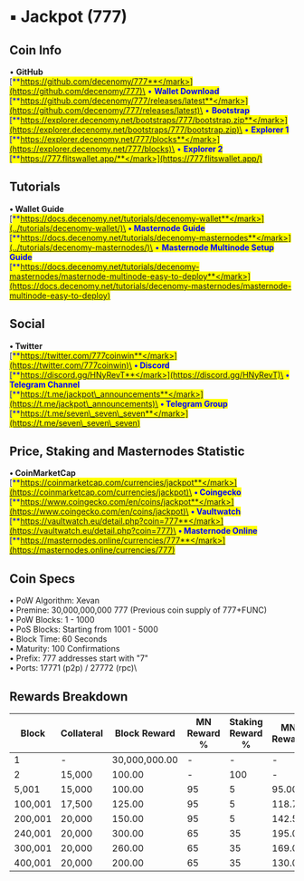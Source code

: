 # ▪ Jackpot (777)

## Coin Info

• **GitHub**\
[<mark style="color:blue;">**https://github.com/decenomy/777**</mark>](https://github.com/decenomy/777)\
• **Wallet Download**\
[<mark style="color:blue;">**https://github.com/decenomy/777/releases/latest**</mark>](https://github.com/decenomy/777/releases/latest)\
• **Bootstrap**\
[<mark style="color:blue;">**https://explorer.decenomy.net/bootstraps/777/bootstrap.zip**</mark>](https://explorer.decenomy.net/bootstraps/777/bootstrap.zip)\
• **Explorer 1** \
[<mark style="color:blue;">**https://explorer.decenomy.net/777/blocks**</mark>](https://explorer.decenomy.net/777/blocks)\
• **Explorer 2**\
[<mark style="color:blue;">**https://777.flitswallet.app/**</mark>](https://777.flitswallet.app/)

## Tutorials

**• Wallet Guide**\
[<mark style="color:blue;">**https://docs.decenomy.net/tutorials/decenomy-wallet**</mark>](../tutorials/decenomy-wallet/)\
**• Masternode Guide**\
[<mark style="color:blue;">**https://docs.decenomy.net/tutorials/decenomy-masternodes**</mark>](../tutorials/decenomy-masternodes/)\
• **Masternode Multinode Setup Guide**\
[<mark style="color:blue;">**https://docs.decenomy.net/tutorials/decenomy-masternodes/masternode-multinode-easy-to-deploy**</mark>](https://docs.decenomy.net/tutorials/decenomy-masternodes/masternode-multinode-easy-to-deploy)

## Social

**• Twitter**\
[<mark style="color:blue;">**https://twitter.com/777coinwin**</mark>](https://twitter.com/777coinwin)\
**• Discord**\
[<mark style="color:blue;">**https://discord.gg/HNyRevT**</mark>](https://discord.gg/HNyRevT)\
**• Telegram Channel**\
[<mark style="color:blue;">**https://t.me/jackpot\_announcements**</mark>](https://t.me/jackpot\_announcements)\
**• Telegram Group**\
[<mark style="color:blue;">**https://t.me/seven\_seven\_seven**</mark>](https://t.me/seven\_seven\_seven)

## Price, Staking and Masternodes Statistic

**• CoinMarketCap**\
[<mark style="color:blue;">**https://coinmarketcap.com/currencies/jackpot**</mark>](https://coinmarketcap.com/currencies/jackpot)\
**• Coingecko**\
[<mark style="color:blue;">**https://www.coingecko.com/en/coins/jackpot**</mark>](https://www.coingecko.com/en/coins/jackpot)\
**• Vaultwatch**\
[<mark style="color:blue;">**https://vaultwatch.eu/detail.php?coin=777**</mark>](https://vaultwatch.eu/detail.php?coin=777)\
**• Masternode Online**\
[<mark style="color:blue;">**https://masternodes.online/currencies/777**</mark>](https://masternodes.online/currencies/777)

## Coin Specs

• PoW Algorithm: Xevan\
• Premine: 30,000,000,000 777 (Previous coin supply of 777+FUNC)\
• PoW Blocks: 1 - 1000\
• PoS Blocks: Starting from 1001 - 5000\
• Block Time: 60 Seconds\
• Maturity: 100 Confirmations\
• Prefix: 777 addresses start with "7"\
• Ports: 17771 (p2p) / 27772 (rpc)\


## Rewards Breakdown

| Block   | Collateral | Block Reward  | MN Reward % | Staking Reward % | MN Reward | Staker Reward |
| ------- | ---------- | ------------- | ----------- | ---------------- | --------- | ------------- |
| 1       | -          | 30,000,000.00 | -           | -                | -         | -             |
| 2       | 15,000     | 100.00        | -           | 100              | -         | 100.00        |
| 5,001   | 15,000     | 100.00        | 95          | 5                | 95.00     | 5.00          |
| 100,001 | 17,500     | 125.00        | 95          | 5                | 118.75    | 6.25          |
| 200,001 | 20,000     | 150.00        | 95          | 5                | 142.50    | 7.50          |
| 240,001 | 20,000     | 300.00        | 65          | 35               | 195.00    | 105.00        |
| 300,001 | 20,000     | 260.00        | 65          | 35               | 169.00    | 91.00         |
| 400,001 | 20,000     | 200.00        | 65          | 35               | 130.00    | 70.00         |
